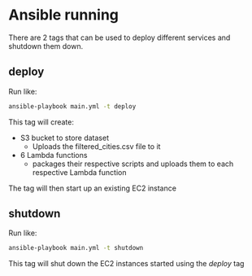 # Ansible running

There are 2 tags that can be used to deploy different services and shutdown them down.

## deploy
Run like:
```bash
ansible-playbook main.yml -t deploy
```
This tag will create:
- S3 bucket to store dataset
  - Uploads the filtered_cities.csv file to it
- 6 Lambda functions
  - packages their respective scripts and uploads them to each respective Lambda function
  
The tag will then start up an existing EC2 instance

## shutdown
Run like:
```bash
ansible-playbook main.yml -t shutdown
```

This tag will shut down the EC2 instances started using the *deploy* tag